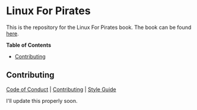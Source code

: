 # Linux For Pirates

This is the repository for the Linux For Pirates book. The book can be found [here](index.md).

<!-- START doctoc generated TOC please keep comment here to allow auto update -->
<!-- DON'T EDIT THIS SECTION, INSTEAD RE-RUN doctoc TO UPDATE -->
**Table of Contents**

- [Contributing](#contributing)

<!-- END doctoc generated TOC please keep comment here to allow auto update -->

## Contributing

[Code of Conduct](https://github.com/loftwah/linux-for-pirates/blob/main/CODE_OF_CONDUCT.md) | [Contributing](https://github.com/loftwah/linux-for-pirates/blob/main/CONTRIBUTING.md) | [Style Guide](https://github.com/loftwah/linux-for-pirates/blob/main/STYLE_GUIDE.md)

I'll update this properly soon.
